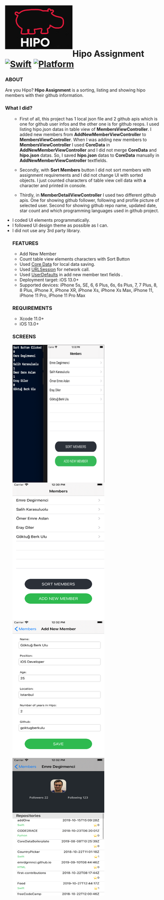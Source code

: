 <img src="/ScreenImages/hipologo.png" width="220" style="max-width:100%;" align= "left"/><br><br><br><br><br><br>
# Hipo Assignment [![Swift](https://img.shields.io/badge/Swift-5.1+-orange.svg)]() [![Platform](https://img.shields.io/badge/platform-iOS-lightgrey.svg)]()
  
### ABOUT
Are you Hipo? <b>Hipo Assignment</b> is a sorting, listing and showing hipo members with their github information.

### What I did?
<ul>

- First of all, this project has 1 local json file and 2 github apis which is one for github user infos and the other one is for github reops. I used listing hipo.json datas in table view of **MembersViewController**. I added new members from **AddNewMemberViewController** to **MembersViewController**. When I was adding new members to **MembersViewController** I used **CoreData** in **AddNewMemberViewController** and I did not merge **CoreData** and **hipo.json** datas. So, I saved **hipo.json** datas to **CoreData** manually in **AddNewMemberViewController** textfields.

- Secondly, with **Sort Members** button I did not sort members with assignment requirements and I did not change UI with sorted objects. I just counted characters of table view cell data with **a** character and printed in console.

- Thirdly, in **MemberDetailViewController** I used two different github apis. One for showing github follower, following and profile picture of selected user. Second for showing github repo name, updated date, star count and which programming languages used in github project.

<li>I coded UI elements programmatically.</li>
<li>I followed UI design theme as possible as I can.</li> 
<li>I did not use any 3rd party library.</li> 

### FEATURES
<ul>
<li>Add New Member</li>
<li>Count table view elements characters with Sort Button</li>
<li>Used <a href = "https://developer.apple.com/documentation/coredata">Core Data</a> for local data saving.
<li>Used <a href = "https://developer.apple.com/documentation/foundation/urlsession">URLSession</a> for network call.
<li>Used <a href = "https://developer.apple.com/documentation/foundation/userdefaults">UserDefaults</a> in add new member text fields .
<li>Deployment target: iOS 13.0+</li>
<li>Supported devices: iPhone 5s, SE, 6, 6 Plus, 6s, 6s Plus, 7, 7 Plus, 8, 8 Plus, iPhone X, iPhone XR, iPhone Xs, iPhone Xs Max, iPhone 11, iPhone 11 Pro, iPhone 11 Pro Max </li>
</ul>

### REQUIREMENTS
<ul><li>Xcode 11.0+</li>
<li>iOS 13.0+</li>
</ul> 
</p>

### SCREENS

<img src="/ScreenImages/Screen Shot 2020-03-01 at 12.32.30.png" width="300" height= "450" align= "left"/>&nbsp;
<img src="/ScreenImages/Simulator Screen Shot - iPhone 8 - 2020-03-01 at 12.30.35.png" width="300" height= "450" align= "left"/>&nbsp;<br><br>
<img src="/ScreenImages/Simulator Screen Shot - iPhone 8 - 2020-03-01 at 12.32.36.png" width="300" height= "450" align= "left"/>&nbsp;
<img src="/ScreenImages/Simulator Screen Shot - iPhone 8 - 2020-03-01 at 12.32.54.png" width="300" height= "450" align= "left"/>&nbsp;
<br><br><br><br><br><br><br><br><br><br><br><br><br><br><br><br><br><br><br><br><br><br><br><br><br><br><br><br><br><br><br><br><br><br><br><br><br>
